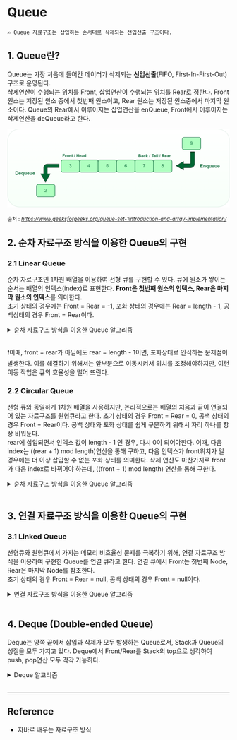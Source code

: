 # Queue
    ✍️ Queue 자료구조는 삽입하는 순서대로 삭제되는 선입선출 구조이다.
## 1. Queue란?
Queue는 가장 처음에 들어간 데이터가 삭제되는 **선입선출**(FIFO, First-In-First-Out)구조로 운영된다.  
삭제연산이 수행되는 위치를 Front, 삽입연산이 수행되는 위치를 Rear로 정한다. Front 원소는 저장된 원소 중에서 첫번째 원소이고, Rear 원소는 저장된 원소중에서 마지막 원소이다. Queue의 Rear에서 이루어지는 삽입연산을 enQueue, Front에서 이루어지는 삭제연산을 deQueue라고 한다.

<img width="800" src="../../Image/queue_sequential.png" title="Linked list Data Structure">   

<small>출처 : <cite>https://www.geeksforgeeks.org/queue-set-1introduction-and-array-implementation/</cite> </small>

## 2. 순차 자료구조 방식을 이용한 Queue의 구현

### 2.1 Linear Queue  
순차 자료구조인 1차원 배열을 이용하여 선형 큐를 구현할 수 있다. 큐에 원소가 쌓이는 순서는 배열의 인덱스(index)로 표현한다. **Front은 첫번째 원소의 인덱스, Rear은 마지막 원소의 인덱스**를 의미한다.  
초기 상태의 경우에는 Front = Rear = -1, 포화 상태의 경우에는 Rear = length - 1, 공백상태의 경우 Front = Rear이다.

<details>
<summary>순차 자료구조 방식을 이용한 Queue 알고리즘</summary>

```java
class ArrayQueue implements Queue{
    private int front; // 가장 처음 들어가는 데이터 index
    private int rear; // 가장 나중에 들어가는 데이터 index
    private int queueSize;
    private char[] itemArray;

    ArrayQueue(){
        this.front = -1;
        this.rear = -1;
        this.queueSize = 0;
        this.itemArray = null;
    }
    ArrayQueue(int queueSize){
        this.front = -1;
        this.rear = -1;
        this.queueSize = queueSize;
        this.itemArray = new char[this.queueSize];
    }

    @Override
    public boolean isEmpty() {
        return (front == rear);
    }

    public boolean isFull(){
        return (rear == (queueSize -1));
    }

    @Override
    public void enQueue(char item) { // insert연산은 rear
        if (isFull()) return;
        itemArray[++rear] = item;

    }

    @Override
    public char deQueue() { // delete연산은 front
        if (isEmpty()) return 0;
        return itemArray[++front];
    }

    @Override
    public void delete() {
        if (isEmpty()) return;
        ++front;
    }

    @Override
    public char peek() {
        return itemArray[front + 1];
    }

    public void printQueue(){
        if (isEmpty()) return;
        for (int i = front + 1; i <= rear; i++){
            System.out.print(itemArray[i] + " ");
        }
        System.out.println();
    }

}
```
</details>
<br>

❗이때, front = rear가 아님에도 rear = length - 1이면, 포화상태로 인식하는 문제점이 발생한다. 이를 해결하기 위해서는 앞부분으로 이동시켜서 위치를 조정해야하지만, 이런 이동 작업은 큐의 효율성을 떨어 뜨린다.

### 2.2 Circular Queue   
선형 큐와 동일하게 1차원 배열을 사용하지만, 논리적으로는 배열의 처음과 끝이 연결되어 있는 자료구조를 원형큐라고 한다. 초기 상태의 경우 Front = Rear = 0, 공백 상태의 경우 Front = Rear이다. 공백 상태와 포화 상태를 쉽게 구분하기 위해서 자리 하나를 항상 비워둔다.  
rear에 삽입되면서 인덱스 값이 length - 1 인 경우, 다시 0이 되어야한다. 이때, 다음 index는 ((rear + 1) mod length)연산을 통해 구하고,  다음 인덱스가 front위치가 일 경우에는 더 이상 삽입할 수 없는 포화 상태를 의미한다. 삭제 연산도 마찬가지로 front가 다음 index로 바뀌어야 하는데, ((front + 1) mod length) 연산을 통해 구한다.

<details>
<summary>순차 자료구조 방식을 이용한 Queue 알고리즘</summary>

```java
class CircularQueue implements Queue{
    private int front;
    private int rear;
    private int queueSize;
    private char itemArray[];

    CircularQueue(int queueSize){
        this.front = 0;
        this.rear = 0;
        this.queueSize = queueSize;
        this.itemArray = new char[this.queueSize];
    }

    @Override
    public boolean isEmpty() {
        return (front == rear);
    }

    public boolean isFull(){ // 다음 index 값이 front일 경우
        // 공백 상태와 포화 상태를 구분하기 위해 자리를 1개 비워두기 때문에, 모든칸을 전부 사용하지 않는다.
        return ((this.rear + 1) % this.queueSize == front);
    }

    @Override
    public void enQueue(char item) {
        if (isFull()) return;
        rear = (rear + 1) % this.queueSize;
        itemArray[rear] = item;
        System.out.println(rear+" " +item);
    }

    @Override
    public char deQueue() { // front가 다음 인덱스로 수정
        if (isEmpty()) return 0;
        front = (front+1) % this.queueSize;
        return itemArray[front];
    }

    @Override
    public void delete() {
        if (isEmpty()) return;
        front = (front+1) % this.queueSize;
    }

    @Override
    public char peek() {
        if (isEmpty()) return 0;
        return itemArray[(front+1) % this.queueSize];
    }

    public void printQueue(){
        if (isEmpty()) return;
        int tempFront = this.front;
        int tempRear = this.rear;
        while (tempFront != tempRear){
            tempFront = (tempFront + 1) % this.queueSize;
            System.out.print(itemArray[tempFront]+" ");
        }
        System.out.println();
    }
}
```
</details>
<br>

## 3. 연결 자료구조 방식을 이용한 Queue의 구현

### 3.1 Linked Queue  
선형큐와 원형큐에서 가지는 메모리 비효율성 문제를 극복하기 위해, 연결 자료구조 방식을 이용하여 구현한 Queue를 연결 큐라고 한다. 연결 큐에서 Front는 첫번째 Node, Rear은 마지막 Node를 참조한다.  
초기 상태의 경우 Front = Rear = null, 공백 상태의 경우 Front = null이다.

<details>
<summary>연결 자료구조 방식을 이용한 Queue 알고리즘</summary>

```java
class Node{
    char data;
    Node link;
}

class LinkedQueue implements Queue{
    private Node front;
    private Node rear;

    LinkedQueue(){
        this.front = null;
        this.rear = null;
    }

    @Override
    public boolean isEmpty() {
        return (this.front == null);
    }

    @Override
    public void enQueue(char item) {
        Node node = new Node();
        node.data = item;
        if (isEmpty()){
            this.front = node;
            this.rear = node;
        }else{
            rear.link = node;
            this.rear = node;
        }
    }

    @Override
    public char deQueue() {
        if (isEmpty()) return 0;
        char result = this.front.data;
        this.front = front.link;
        if(front == null) rear = null;
        return result;
    }

    @Override
    public void delete() {
        if (isEmpty()) return;
        this.front = front.link;
        if(front == null) rear = null;
    }

    @Override
    public char peek() {
        if (isEmpty()) return 0;
        return this.front.data;
    }

    public void printQueue(){
        if (isEmpty()) return;
        Node temp = this.front;
        while (temp != null){
            System.out.print(temp.data + " ");
            temp = temp.link;
        }
        System.out.println();
    }
}
```
</details>
<br>

## 4. Deque (Double-ended Queue)
Deque는 양쪽 끝에서 삽입과 삭제가 모두 발생하는 Queue로서, Stack과 Queue의 성질을 모두 가지고 있다. Deque에서 Front/Rear를 Stack의 top으로 생각하여 push, pop연산 모두 각각 가능하다.


<details>
<summary>Deque 알고리즘</summary>

```java
class DNode{
    char data;
    DNode rlink;
    DNode llink;
}

class Deque{
    DNode front;
    DNode rear;

    public Deque(){
        front = null;
        rear = null;
    }

    public boolean isEmpty(){
        return (front == null);
    }

    public void insertFront(char item){
        DNode node = new DNode();
        node.data = item;
        if (isEmpty()){
            front = node;
            rear = node;
        }else{
            front.llink = node;
            node.rlink = front;
            front = node;
        }
    }

    public void insertRear(char item){
        DNode node = new DNode();
        node.data = item;
        if (isEmpty()){
            front = node;
            rear = node;
        }else{
            rear.rlink = node;
            node.llink = rear;
            rear = node;
        }
    }

    public char deleteFront(){
        if (isEmpty()) return 0;
        char result = front.data;
        if (front.rlink == null){
            front = null;
            rear = null;
        }else{
            front = front.rlink;
            front.llink = null;
        }
        return result;
    }

    public char deleteRear(){
        if (isEmpty()) return 0;
        char result = rear.data;
        if (rear.llink == null){
            front = null;
            rear = null;
        }else{
            rear = rear.llink;
            rear.rlink = null;
        }
        return result;
    }

    public void removeFront(){
        if (isEmpty()) return;
        if (front.rlink == null){
            front = null;
            rear = null;
        }else{
            front = front.rlink;
            front.llink = null;
        }
    }

    public void removeRear(){
        if (isEmpty()) return;
        if (rear.llink == null){
            front = null;
            rear = null;
        }else{
            rear = rear.llink;
            rear.rlink = null;
        }
    }

    public char peekFront(){
        if (isEmpty()) return 0;
        return front.data;
    }

    public char peekRear(){
        if (isEmpty()) return 0;
        return rear.data;
    }

    public void printDeque(){
        if (isEmpty()) return;
        DNode temp = this.front;
        while (temp != null){
            System.out.print(temp.data +" ");
            temp = temp.rlink;
        }
        System.out.println();
    }

}
```
</details>
<br>

---

## Reference

- 자바로 배우는 자료구조 방식